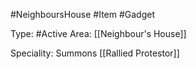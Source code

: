#NeighboursHouse #Item #Gadget

Type: #Active
Area: [[Neighbour's House]]

Speciality: Summons [[Rallied Protestor]]